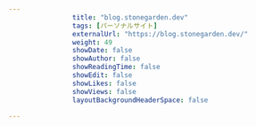 ---
                title: "blog.stonegarden.dev"
                tags: [パーソナルサイト]
                externalUrl: "https://blog.stonegarden.dev/"
                weight: 49
                showDate: false
                showAuthor: false
                showReadingTime: false
                showEdit: false
                showLikes: false
                showViews: false
                layoutBackgroundHeaderSpace: false
                ---

